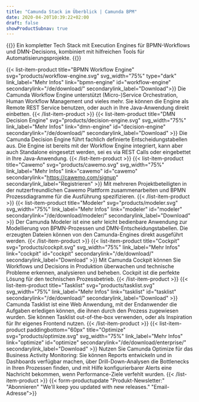 ```yaml
---
title: "Camunda Stack im Überblick | Camunda BPM"
date: 2020-04-20T10:39:22+02:00
draft: false
showProductSubnav: true
---
```


{{<highlight-visual title="Camunda BPM" svgid="Camunda_Stack" svg="products/camunda-stack-new.svg" svg_width="100%" btn="Free Trial" btnlink="/de/download/enterprise/" btn2="Mit einem Experten sprechen" btn2link="/de/contact/" btn2type="btn-default">}}
Ein kompletter Tech Stack mit Execution Engines für BPMN-Workflows und DMN-Decisions, kombiniert mit hilfreichen Tools für Automatisierungsprojekte.
{{</highlight-visual>}}


{{< list-item-product title="BPMN Workflow Engine" svg="products/workflow-engine.svg" svg_width="75%" type="dark" link_label="Mehr Infos" link="bpmn-engine" id="workflow-engine" secondarylink="/de/download/" secondarylink_label="Download">}}
Die Camunda Workflow Engine unterstützt (Micro-)Service Orchestration, Human Workflow Management und vieles mehr. Sie können die Engine als Remote REST Service benutzen, oder auch in Ihre Java-Anwendung direkt einbetten.
{{< /list-item-product >}}
{{< list-item-product title="DMN Decision Engine" svg="products/decision-engine.svg" svg_width="75%" link_label="Mehr Infos" link="dmn-engine" id="decision-engine" secondarylink="/de/download/" secondarylink_label="Download" >}}
Die Camunda Decision Engine führt fachlich definierte Entscheidungstabellen aus. Die Engine ist bereits mit der Workflow Engine integriert, kann aber auch Standalone eingesetzt werden, sei es via REST Calls oder eingebettet in Ihre Java-Anwendung.
{{< /list-item-product >}}
{{< list-item-product title="Cawemo" svg="products/cawemo.svg"  svg_width="75%" link_label="Mehr Infos" link="cawemo" id="cawemo" secondarylink="https://cawemo.com/signup" secondarylink_label="Registrieren" >}}
Mit mehreren Projektbeteiligten in der nutzerfreundlichen Cawemo Plattform zusammenarbeiten und BPMN Prozessdiagramme für die Ausführung spezifizieren.
{{< /list-item-product >}}
{{< list-item-product title="Modeler" svg="products/modeler.svg"  svg_width="75%" link_label="Mehr Infos" link="modeler" id="modeler"  secondarylink="/de/download/modeler/" secondarylink_label="Download" >}}
Der Camunda Modeler ist eine sehr leicht bedienbare Anwendung zur Modellierung von BPMN-Prozessen und DMN-Entscheidungstabellen. Die erzeugten Dateien können von den Camunda-Engines direkt ausgeführt werden.
{{< /list-item-product >}}
{{< list-item-product title="Cockpit" svg="products/cockpit.svg"  svg_width="75%" link_label="Mehr Infos" link="cockpit" id="cockpit"  secondarylink="/de/download/" secondarylink_label="Download" >}}
Mit Camunda Cockpit können Sie Workflows und Decisions in Produktion überwachen und technische Probleme erkennen, analysieren und beheben. Cockpit ist die perfekte Lösung für den technischen Prozessbetrieb.
{{< /list-item-product >}}
{{< list-item-product title="Tasklist" svg="products/tasklist.svg"  svg_width="75%" link_label="Mehr Infos" link="tasklist" id="tasklist"  secondarylink="/de/download/" secondarylink_label="Download" >}}
Camunda Tasklist ist eine Web Anwendung, mit der Endanwender die Aufgaben erledigen können, die ihnen durch den Prozess zugewiesen wurden. Sie können Tasklist out-of-the-box verwenden, oder als Inspiration für Ihr eigenes Frontend nutzen.
{{< /list-item-product >}}
{{< list-item-product paddingbottom="60px" title="Optimize" svg="products/optimize.svg"  svg_width="75%" link_label="Mehr Infos" link="optimize" id="optimize" secondarylink="/de/download/enterprise/" secondarylink_label="Download" >}}
Nutzen Sie Camunda Optimize für das Business Activity Monitoring: Sie können Reports entwickeln und in Dashboards verfügbar machen, über Drill-Down-Analysen die Bottlenecks in Ihren Prozessen finden, und mit Hilfe konfigurierbarer Alerts eine Nachricht bekommen, wenn Performance-Ziele verfehlt wurden.
{{< /list-item-product >}}
{{< form-productupdate "Produkt-Newsletter:" "Abonnieren" "We'll keep you updated with new releases." "Email-Adresse">}}
